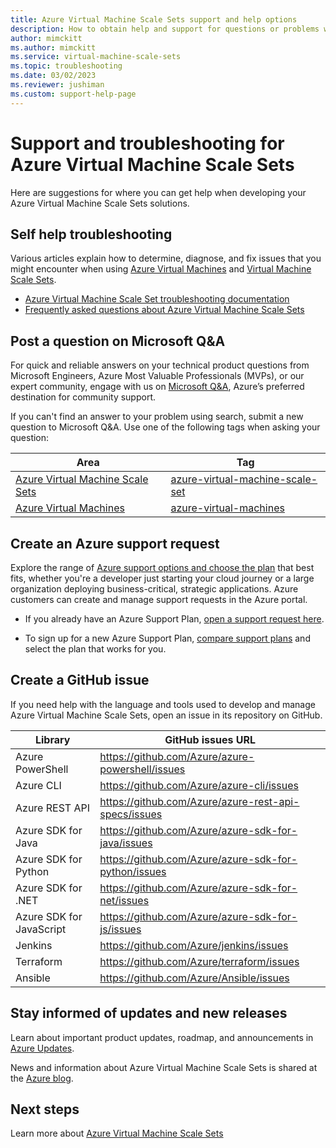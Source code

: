 ```yaml
---
title: Azure Virtual Machine Scale Sets support and help options 
description: How to obtain help and support for questions or problems when you create solutions using Azure Virtual Machine Scale Sets. 
author: mimckitt
ms.author: mimckitt
ms.service: virtual-machine-scale-sets
ms.topic: troubleshooting
ms.date: 03/02/2023
ms.reviewer: jushiman
ms.custom: support-help-page
---
```


# Support and troubleshooting for Azure Virtual Machine Scale Sets

Here are suggestions for where you can get help when developing your Azure Virtual Machine Scale Sets solutions.

## Self help troubleshooting

Various articles explain how to determine, diagnose, and fix issues that you might encounter when using [Azure Virtual Machines](../virtual-machines/index.yml) and [Virtual Machine Scale Sets](overview.md).

-  [Azure Virtual Machine Scale Set troubleshooting documentation](/troubleshoot/azure/virtual-machine-scale-sets/welcome-virtual-machine-scale-sets) 
- [Frequently asked questions about Azure Virtual Machine Scale Sets](virtual-machine-scale-sets-faq.yml)


## Post a question on Microsoft Q&A

For quick and reliable answers on your technical product questions from Microsoft Engineers, Azure Most Valuable Professionals (MVPs), or our expert community, engage with us on [Microsoft Q&A](/answers/products/azure), Azure’s preferred destination for community support. 

If you can't find an answer to your problem using search, submit a new question to Microsoft Q&A. Use one of the following tags when asking your question:

| Area | Tag |
|-------|----------------------|
| [Azure Virtual Machine Scale Sets](overview.md) | [azure-virtual-machine-scale-set](/answers/topics/azure-virtual-machines-scale-set.html) | 
| [Azure Virtual Machines](../virtual-machines/linux/overview.md) | [azure-virtual-machines](/answers/topics/azure-virtual-machines.html) | 

## Create an Azure support request

Explore the range of [Azure support options and choose the plan](https://azure.microsoft.com/support/plans) that best fits, whether you're a developer just starting your cloud journey or a large organization deploying business-critical, strategic applications. Azure customers can create and manage support requests in the Azure portal.

- If you already have an Azure Support Plan, [open a support request here](https://portal.azure.com/#blade/Microsoft_Azure_Support/HelpAndSupportBlade/newsupportrequest).

- To sign up for a new Azure Support Plan, [compare support plans](https://azure.microsoft.com/support/plans/) and select the plan that works for you. 


## Create a GitHub issue

If you need help with the language and tools used to develop and manage Azure Virtual Machine Scale Sets, open an issue in its repository on GitHub.

| Library | GitHub issues URL|
| --- | --- |
| Azure PowerShell | https://github.com/Azure/azure-powershell/issues |
| Azure CLI | https://github.com/Azure/azure-cli/issues | 
| Azure REST API | https://github.com/Azure/azure-rest-api-specs/issues | 
| Azure SDK for Java | https://github.com/Azure/azure-sdk-for-java/issues | 
| Azure SDK for Python | https://github.com/Azure/azure-sdk-for-python/issues | 
| Azure SDK for .NET | https://github.com/Azure/azure-sdk-for-net/issues | 
| Azure SDK for JavaScript | https://github.com/Azure/azure-sdk-for-js/issues | 
| Jenkins | https://github.com/Azure/jenkins/issues | 
| Terraform | https://github.com/Azure/terraform/issues | 
| Ansible | https://github.com/Azure/Ansible/issues | 


## Stay informed of updates and new releases

Learn about important product updates, roadmap, and announcements in [Azure Updates](https://azure.microsoft.com/updates/?category=compute).

News and information about Azure Virtual Machine Scale Sets is shared at the [Azure blog](https://azure.microsoft.com/blog/topics/virtual-machines/).


## Next steps

Learn more about [Azure Virtual Machine Scale Sets](overview.md)
